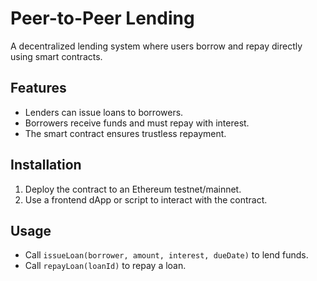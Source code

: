 # Peer-to-Peer Lending

A decentralized lending system where users borrow and repay directly using smart contracts.

## Features
- Lenders can issue loans to borrowers.
- Borrowers receive funds and must repay with interest.
- The smart contract ensures trustless repayment.

## Installation
1. Deploy the contract to an Ethereum testnet/mainnet.
2. Use a frontend dApp or script to interact with the contract.

## Usage
- Call `issueLoan(borrower, amount, interest, dueDate)` to lend funds.
- Call `repayLoan(loanId)` to repay a loan.
